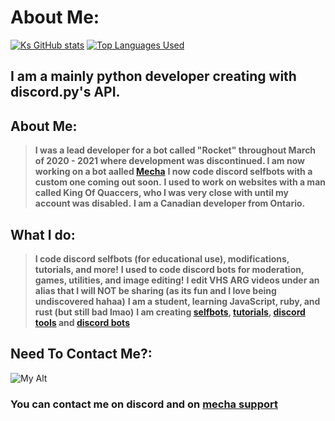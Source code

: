 # About Me:
[![Ks GitHub stats](https://github-readme-stats.vercel.app/api?username=ksIsCute)](https://github.com/anuraghazra/github-readme-stats&theme=synthwave)
[![Top Languages Used](https://github-readme-stats.vercel.app/api/top-langs/?username=ksIsCute)](https://github.com/anuraghazra/github-readme-stats?theme=synthwave&langs_count=10&layout=compact)
## I am a mainly python developer creating with discord.py's API.
## About Me:
> **I was a lead developer for a bot called "Rocket" throughout March of 2020 - 2021 where development was discontinued. I am now working on a bot aalled [Mecha](https://mechadiscord.tk)**
> **I now code discord selfbots with a custom one coming out soon.**
> **I used to work on websites with a man called King Of Quaccers, who I was very close with until my account was disabled.**
> **I am a Canadian developer from Ontario.**
## What I do:
> **I code discord selfbots (for educational use), modifications, tutorials, and more!**
> **I used to code discord bots for moderation, games, utilities, and image editing!**
> **I edit VHS ARG videos under an alias that I will NOT be sharing (as its fun and I love being undiscovered hahaa)**
> **I am a student, learning JavaScript, ruby, and rust (but still bad lmao)**
> **I am creating [selfbots](https://github.com/ksIsCute/DestroyerSelfbot), [tutorials](https://github.com/ksIsCute/SelfbotTesting), [discord tools](https://github.com/ksIsCute/EmbedMassDM) and [discord bots](https://mechadiscord.tk)**
## Need To Contact Me?:
![My Alt](https://dcbadge.vercel.app/api/shield/940289135074238594?theme=discord&logoColor=orange)
### You can contact me on discord and on [mecha support](https://mechadiscord.tk)

